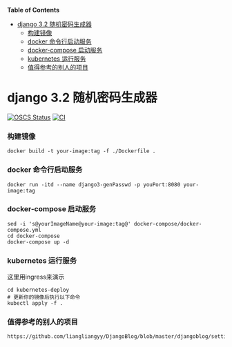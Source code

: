 <!-- START doctoc generated TOC please keep comment here to allow auto update -->
<!-- DON'T EDIT THIS SECTION, INSTEAD RE-RUN doctoc TO UPDATE -->
**Table of Contents**

- [django 3.2 随机密码生成器](#django-32-%E9%9A%8F%E6%9C%BA%E5%AF%86%E7%A0%81%E7%94%9F%E6%88%90%E5%99%A8)
    - [构建镜像](#%E6%9E%84%E5%BB%BA%E9%95%9C%E5%83%8F)
    - [docker 命令行启动服务](#docker-%E5%91%BD%E4%BB%A4%E8%A1%8C%E5%90%AF%E5%8A%A8%E6%9C%8D%E5%8A%A1)
    - [docker-compose 启动服务](#docker-compose-%E5%90%AF%E5%8A%A8%E6%9C%8D%E5%8A%A1)
    - [kubernetes 运行服务](#kubernetes-%E8%BF%90%E8%A1%8C%E6%9C%8D%E5%8A%A1)
    - [值得参考的别人的项目](#%E5%80%BC%E5%BE%97%E5%8F%82%E8%80%83%E7%9A%84%E5%88%AB%E4%BA%BA%E7%9A%84%E9%A1%B9%E7%9B%AE)

<!-- END doctoc generated TOC please keep comment here to allow auto update -->

# django 3.2 随机密码生成器

[![OSCS Status](https://www.oscs1024.com/platform/badge/allenjol/gen_random_passwd_dj.svg?size=small)](https://www.oscs1024.com/project/allenjol/gen_random_passwd_dj?ref=badge_small)
[![CI](https://github.com/allenjol/gen_random_pwd_dj3/actions/workflows/docker-image.yml/badge.svg?branch=master)](https://github.com/allenjol/gen_random_pwd_dj3/actions/workflows/docker-image.yml)



### 构建镜像
```shell
docker build -t your-image:tag -f ./Dockerfile .
```

### docker 命令行启动服务
```shell
docker run -itd --name django3-genPasswd -p youPort:8080 your-image:tag
```

### docker-compose 启动服务
```shell
sed -i 's@yourImageName@your-image:tag@' docker-compose/docker-compose.yml
cd docker-compose
docker-compose up -d
```

### kubernetes 运行服务

这里用ingress来演示

```shell
cd kubernetes-deploy
# 更新你的镜像后执行以下命令
kubectl apply -f .
```

### 值得参考的别人的项目
```consle
https://github.com/liangliangyy/DjangoBlog/blob/master/djangoblog/settings.py
```
